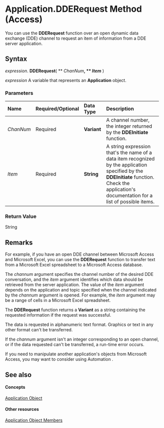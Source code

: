 
# Application.DDERequest Method (Access)

You can use the  **DDERequest** function over an open dynamic data exchange (DDE) channel to request an item of information from a DDE server application.


## Syntax

 _expression_. **DDERequest**( ** _ChanNum_**, ** _Item_** )

 _expression_ A variable that represents an **Application** object.


### Parameters



|**Name**|**Required/Optional**|**Data Type**|**Description**|
|:-----|:-----|:-----|:-----|
| _ChanNum_|Required|**Variant**|A channel number, the integer returned by the  **DDEInitiate** function.|
| _Item_|Required|**String**|A string expression that's the name of a data item recognized by the application specified by the  **DDEInitiate** function. Check the application's documentation for a list of possible items.|

### Return Value

String


## Remarks

For example, if you have an open DDE channel between Microsoft Access and Microsoft Excel, you can use the  **DDERequest** function to transfer text from a Microsoft Excel spreadsheet to a Microsoft Access database.

The  _channum_ argument specifies the channel number of the desired DDE conversation, and the _item_ argument identifies which data should be retrieved from the server application. The value of the _item_ argument depends on the application and topic specified when the channel indicated by the _channum_ argument is opened. For example, the _item_ argument may be a range of cells in a Microsoft Excel spreadsheet.

The  **DDERequest** function returns a **Variant** as a string containing the requested information if the request was successful.

The data is requested in alphanumeric text format. Graphics or text in any other format can't be transferred.

If the  _channum_ argument isn't an integer corresponding to an open channel, or if the data requested can't be transferred, a run-time error occurs.

If you need to manipulate another application's objects from Microsoft Access, you may want to consider using Automation .


## See also


#### Concepts


[Application Object](aefb0713-97e6-e2c7-e530-8fd2e1316a55.md)
#### Other resources


[Application Object Members](3ab5276c-d52a-72a9-244c-ec92ead48811.md)